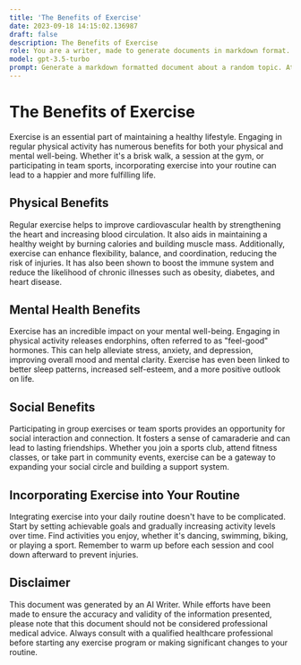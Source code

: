 ```yaml
---
title: 'The Benefits of Exercise'
date: 2023-09-18 14:15:02.136987
draft: false
description: The Benefits of Exercise
role: You are a writer, made to generate documents in markdown format. It is very important that all of the documents you generate are in valid markdown format.
model: gpt-3.5-turbo
prompt: Generate a markdown formatted document about a random topic. At the bottom, include a disclaimer explaining that the document was generated by you. The first line of the document should be the title. Make sure that the entire document is in proper markdown format, using a mix of various tags to make the document visually appealing.
---
```


# The Benefits of Exercise

Exercise is an essential part of maintaining a healthy lifestyle. Engaging in regular physical activity has numerous benefits for both your physical and mental well-being. Whether it's a brisk walk, a session at the gym, or participating in team sports, incorporating exercise into your routine can lead to a happier and more fulfilling life.

## Physical Benefits

Regular exercise helps to improve cardiovascular health by strengthening the heart and increasing blood circulation. It also aids in maintaining a healthy weight by burning calories and building muscle mass. Additionally, exercise can enhance flexibility, balance, and coordination, reducing the risk of injuries. It has also been shown to boost the immune system and reduce the likelihood of chronic illnesses such as obesity, diabetes, and heart disease.

## Mental Health Benefits

Exercise has an incredible impact on your mental well-being. Engaging in physical activity releases endorphins, often referred to as "feel-good" hormones. This can help alleviate stress, anxiety, and depression, improving overall mood and mental clarity. Exercise has even been linked to better sleep patterns, increased self-esteem, and a more positive outlook on life.

## Social Benefits

Participating in group exercises or team sports provides an opportunity for social interaction and connection. It fosters a sense of camaraderie and can lead to lasting friendships. Whether you join a sports club, attend fitness classes, or take part in community events, exercise can be a gateway to expanding your social circle and building a support system.

## Incorporating Exercise into Your Routine

Integrating exercise into your daily routine doesn't have to be complicated. Start by setting achievable goals and gradually increasing activity levels over time. Find activities you enjoy, whether it's dancing, swimming, biking, or playing a sport. Remember to warm up before each session and cool down afterward to prevent injuries.

## Disclaimer

This document was generated by an AI Writer. While efforts have been made to ensure the accuracy and validity of the information presented, please note that this document should not be considered professional medical advice. Always consult with a qualified healthcare professional before starting any exercise program or making significant changes to your routine.